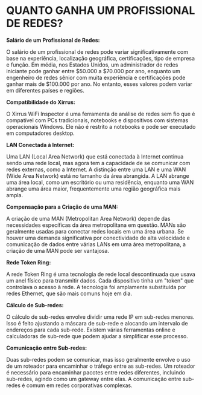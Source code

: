 # QUANTO GANHA UM PROFISSIONAL DE REDES?
**Salário de um Profissional de Redes:**

O salário de um profissional de redes pode variar significativamente com base na experiência, localização geográfica, certificações, tipo de empresa e função. Em média, nos Estados Unidos, um administrador de redes iniciante pode ganhar entre $50.000 a $70.000 por ano, enquanto um engenheiro de redes sênior com muita experiência e certificações pode ganhar mais de $100.000 por ano. No entanto, esses valores podem variar em diferentes países e regiões.

**Compatibilidade do Xirrus:**

O Xirrus WiFi Inspector é uma ferramenta de análise de redes sem fio que é compatível com PCs tradicionais, notebooks e dispositivos com sistemas operacionais Windows. Ele não é restrito a notebooks e pode ser executado em computadores desktop.

**LAN Conectada à Internet:**

Uma LAN (Local Area Network) que está conectada à Internet continua sendo uma rede local, mas agora tem a capacidade de se comunicar com redes externas, como a Internet. A distinção entre uma LAN e uma WAN (Wide Area Network) está no tamanho da área abrangida. A LAN abrange uma área local, como um escritório ou uma residência, enquanto uma WAN abrange uma área maior, frequentemente uma região geográfica mais ampla.

**Compensação para a Criação de uma MAN:**

A criação de uma MAN (Metropolitan Area Network) depende das necessidades específicas da área metropolitana em questão. MANs são geralmente usadas para conectar redes locais em uma área urbana. Se houver uma demanda significativa por conectividade de alta velocidade e comunicação de dados entre várias LANs em uma área metropolitana, a criação de uma MAN pode ser vantajosa.

**Rede Token Ring:**

A rede Token Ring é uma tecnologia de rede local descontinuada que usava um anel físico para transmitir dados. Cada dispositivo tinha um "token" que controlava o acesso à rede. A tecnologia foi amplamente substituída por redes Ethernet, que são mais comuns hoje em dia.

**Cálculo de Sub-redes:**

O cálculo de sub-redes envolve dividir uma rede IP em sub-redes menores. Isso é feito ajustando a máscara de sub-rede e alocando um intervalo de endereços para cada sub-rede. Existem várias ferramentas online e calculadoras de sub-rede que podem ajudar a simplificar esse processo.

**Comunicação entre Sub-redes:**

Duas sub-redes podem se comunicar, mas isso geralmente envolve o uso de um roteador para encaminhar o tráfego entre as sub-redes. Um roteador é necessário para encaminhar pacotes entre redes diferentes, incluindo sub-redes, agindo como um gateway entre elas. A comunicação entre sub-redes é comum em redes corporativas complexas.